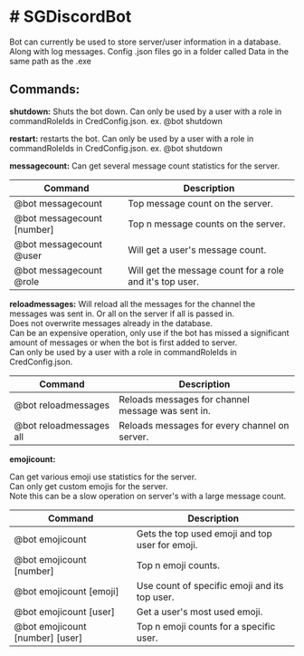 <h1># SGDiscordBot</h1>
Bot can currently be used to store server/user information in a database. Along with log messages.
Config .json files go in a folder called Data in the same path as the .exe

<h2>Commands:</h2>

<b>shutdown:</b>
Shuts the bot down. Can only be used by a user with a role in commandRoleIds in CredConfig.json.
ex. @bot shutdown

<b>restart:</b>
restarts the bot. Can only be used by a user with a role in commandRoleIds in CredConfig.json.
ex. @bot shutdown

<b>messagecount:</b>
Can get several message count statistics for the server.<br />

| Command					 | Description	 |
| -------------------------- | ------------- |
| @bot messagecount			 | Top message count on the server.							|
| @bot messagecount [number] | Top n message counts on the server.						|
| @bot messagecount @user	 | Will get a user's message count.							|
| @bot messagecount @role	 | Will get the message count for a role and it's top user. |

<b>reloadmessages:</b>
Will reload all the messages for the channel the messages was sent in. Or all on the server if all is passed in.<br />
Does not overwrite messages already in the database.<br />
Can be an expensive operation, only use if the bot has missed a significant amount of messages or when the bot is first added to server.<br />
Can only be used by a user with a role in commandRoleIds in CredConfig.json.<br />

| Command					 | Description	 |
| -------------------------- | ------------- |
| @bot reloadmessages		 | Reloads messages for channel message was sent in.		|
| @bot reloadmessages all	 | Reloads messages for every channel on server.			|

<b>emojicount:</b>

Can get various emoji use statistics for the server. <br />
Can only get custom emojis for the server. <br />
Note this can be a slow operation on server's with a large message count. <br />

| Command							 | Description	 |
| --------------------------		 | ------------- |
| @bot emojicount					 | Gets the top used emoji and top user for emoji.			|
| @bot emojicount [number]			 | Top n emoji counts.										|
| @bot emojicount [emoji]			 | Use count of specific emoji and its top user.			|
| @bot emojicount [user]			 | Get a user's most used emoji.							|
| @bot emojicount [number] [user]	 | Top n emoji counts for a specific user.					|